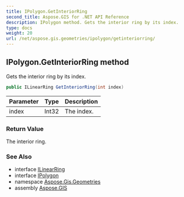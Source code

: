 ```yaml
---
title: IPolygon.GetInteriorRing
second_title: Aspose.GIS for .NET API Reference
description: IPolygon method. Gets the interior ring by its index.
type: docs
weight: 20
url: /net/aspose.gis.geometries/ipolygon/getinteriorring/
---
```

## IPolygon.GetInteriorRing method

Gets the interior ring by its index.

```csharp
public ILinearRing GetInteriorRing(int index)
```

| Parameter | Type | Description |
| --- | --- | --- |
| index | Int32 | The index. |

### Return Value

The interior ring.

### See Also

* interface [ILinearRing](../../ilinearring/)
* interface [IPolygon](../)
* namespace [Aspose.Gis.Geometries](../../ipolygon/)
* assembly [Aspose.GIS](../../../)


